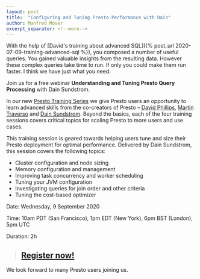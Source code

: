 ```yaml
---
layout: post
title:  "Configuring and Tuning Presto Performance with Dain"
author: Manfred Moser
excerpt_separator: <!--more-->
---
```



With the help of [David's training about advanced SQL]({% post_url
2020-07-09-training-advanced-sql %}), you composed a number of useful queries.
You gained valuable insights from the resulting data. However these complex
queries take time to run. If only you could make them run faster. I think we
have just what you need:

Join us for a free webinar **Understanding and Tuning Presto Query Processing**
with Dain Sundstrom.

<!--more-->

In our new [Presto Training Series](https://bit.ly/2NO26Cm) we give Presto users
an opportunity to learn advanced skills from the co-creators of Presto –
[David Phillips](https://github.com/electrum), 
[Martin Traverso](https://github.com/martint) and 
[Dain Sundstrom](https://github.com/dain). Beyond the basics, each of the four 
training sessions covers critical topics for scaling Presto to more users and
use cases. 

This training session is geared towards helping users tune and size their Presto
deployment for optimal performance. Delivered by Dain Sundstrom,  this session
covers the following topics:

* Cluster configuration and node sizing
* Memory configuration and management
* Improving task concurrency and worker scheduling
* Tuning your JVM configuration
* Investigating queries for join order and other criteria
* Tuning the cost-based optimizer

Date: Wednesday, 9 September 2020

Time: 10am PDT (San Francisco), 1pm EDT (New York), 6pm BST (London), 5pm UTC

Duration: 2h

> ## [Register now!](https://bit.ly/38kt5ih)

We look forward to many Presto users joining us.
